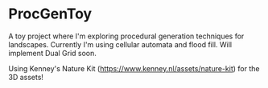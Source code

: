 # ProcGenToy
A toy project where I'm exploring procedural generation techniques for landscapes. Currently I'm using cellular automata and flood fill. Will implement Dual Grid soon.

Using Kenney's Nature Kit (https://www.kenney.nl/assets/nature-kit) for the 3D assets!

